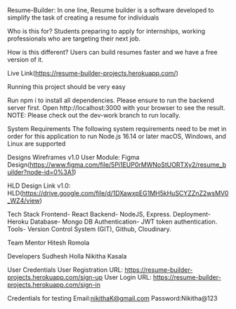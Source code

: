 Resume-Builder:
In one line,
Resume builder is a software developed to simplify the task of creating a resume for individuals

Who is this for? 
Students preparing to apply for internships, working professionals who are targeting their next job.

How is this different?
Users can build resumes faster and we have a free version of it.

Live Link(https://resume-builder-projects.herokuapp.com/)

Running this project should be very easy

Run npm i to install all dependencies.
Please ensure to run the backend server first.
Open http://localhost:3000 with your browser to see the result.
NOTE: Please check out the dev-work branch to run locally.

System Requirements
The following system requirements need to be met in order for this application to run
Node.js 16.14 or later
macOS, Windows, and Linux are supported

Designs
Wireframes v1.0
User Module: Figma Design(https://www.figma.com/file/5Pi1EUP0rMWNoStUORTXy2/resume_builder?node-id=0%3A1)

HLD
Design Link v1.0: HLD(https://drive.google.com/file/d/1DXawxpEG1MH5kHuSCYZZnZ2wsMV0_WZ4/view)


Tech Stack
Frontend- React
Backend- NodeJS, Express.
Deployment- Heroku
Database- Mongo DB
Authentication- JWT token authentication.
Tools- Version Control System (GIT), Github, Cloudinary.

Team Mentor
Hitesh Romola

Developers
Sudhesh Holla
Nikitha Kasala

User Credentials
User Registration URL: https://resume-builder-projects.herokuapp.com/sign-up
User Login URL: https://resume-builder-projects.herokuapp.com/sign-in

Credentials for testing
Email:nikithaK@gmail.com
Password:Nikitha@123


